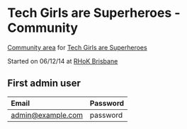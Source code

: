 # Tech Girls are Superheroes - Community

[Community area](http://community.techgirlsaresuperheroes.org/) for [Tech Girls are Superheroes](http://www.techgirlsaresuperheroes.org/)

Started on 06/12/14 at [RHoK Brisbane](http://rhokbrisbane.org/)

## First admin user

| Email                   | Password   |
| :---------------------- | :--------- |
| admin@example.com       | password   |
